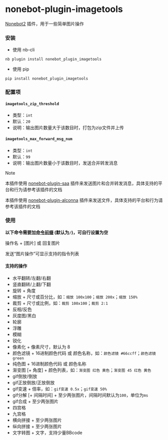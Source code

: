 # nonebot-plugin-imagetools

[Nonebot2](https://github.com/nonebot/nonebot2) 插件，用于一些简单图片操作


### 安装

- 使用 nb-cli

```
nb plugin install nonebot_plugin_imagetools
```

- 使用 pip

```
pip install nonebot_plugin_imagetools
```


### 配置项

#### `imagetools_zip_threshold`
 - 类型：`int`
 - 默认：`20`
 - 说明：输出图片数量大于该数目时，打包为zip文件并上传

#### `imagetools_max_forward_msg_num`
 - 类型：`int`
 - 默认：`99`
 - 说明：输出图片数量小于该数目时，发送合并转发消息


> [!NOTE]
>
> 本插件使用 [nonebot-plugin-saa](https://github.com/felinae98/nonebot-plugin-send-anything-anywhere) 插件来发送图片和合并转发消息，具体支持的平台和行为请参考该插件的文档
>
> 本插件使用 [nonebot-plugin-alconna](https://github.com/nonebot/plugin-alconna) 插件来发送文件，具体支持的平台和行为请参考该插件的文档


### 使用

**以下命令需要加[命令前缀](https://v2.nonebot.dev/docs/api/config#Config-command_start) (默认为`/`)，可自行设置为空**

操作名 + [图片] 或 回复图片

发送“图片操作”可显示支持的指令列表


#### 支持的操作
 - 水平翻转/左翻/右翻
 - 竖直翻转/上翻/下翻
 - 旋转 + 角度
 - 缩放 + 尺寸或百分比，如：`缩放 100x100`；`缩放 200x`；`缩放 150%`
 - 裁剪 + 尺寸或比例，如：`裁剪 100x100`；`裁剪 2:1`
 - 反相/反色
 - 灰度图/黑白
 - 轮廓
 - 浮雕
 - 模糊
 - 锐化
 - 像素化 + 像素尺寸，默认为 8
 - 颜色滤镜 + 16进制颜色代码 或 颜色名称，如：`颜色滤镜 #66ccff`；`颜色滤镜 green`
 - 纯色图 + 16进制颜色代码 或 颜色名称
 - 渐变图 [+ 角度] + 颜色列表，如：`渐变图 红色 黄色`；`渐变图 45 红色 黄色`
 - gif倒放/倒放
 - gif正放倒放/正放倒放
 - gif变速 + 倍率，如：`gif变速 0.5x`；`gif变速 50%`
 - gif分解 [+ 间隔时间] + 至少两张图片，间隔时间默认为`100`，单位为`ms`
 - gif合成 + 至少两张图片
 - 四宫格
 - 九宫格
 - 横向拼接 + 至少两张图片
 - 纵向拼接 + 至少两张图片
 - 文字转图 + 文字，支持少量BBcode
